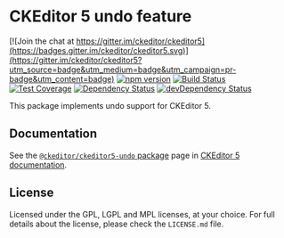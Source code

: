 CKEditor 5 undo feature
========================================

[![Join the chat at https://gitter.im/ckeditor/ckeditor5](https://badges.gitter.im/ckeditor/ckeditor5.svg)](https://gitter.im/ckeditor/ckeditor5?utm_source=badge&utm_medium=badge&utm_campaign=pr-badge&utm_content=badge)
[![npm version](https://badge.fury.io/js/%40ckeditor%2Fckeditor5-undo.svg)](https://www.npmjs.com/package/@ckeditor/ckeditor5-undo)
[![Build Status](https://travis-ci.org/ckeditor/ckeditor5-undo.svg?branch=master)](https://travis-ci.org/ckeditor/ckeditor5-undo)
[![Test Coverage](https://codeclimate.com/github/ckeditor/ckeditor5-undo/badges/coverage.svg)](https://codeclimate.com/github/ckeditor/ckeditor5-undo/coverage)
[![Dependency Status](https://david-dm.org/ckeditor/ckeditor5-undo/status.svg)](https://david-dm.org/ckeditor/ckeditor5-undo)
[![devDependency Status](https://david-dm.org/ckeditor/ckeditor5-undo/dev-status.svg)](https://david-dm.org/ckeditor/ckeditor5-undo?type=dev)

This package implements undo support for CKEditor 5.

## Documentation

See the [`@ckeditor/ckeditor5-undo` package](https://ckeditor5.github.io/docs/nightly/ckeditor5/latest/api/undo.html) page in [CKEditor 5 documentation](https://ckeditor5.github.io/docs/nightly/ckeditor5/latest/).

## License

Licensed under the GPL, LGPL and MPL licenses, at your choice. For full details about the license, please check the `LICENSE.md` file.
